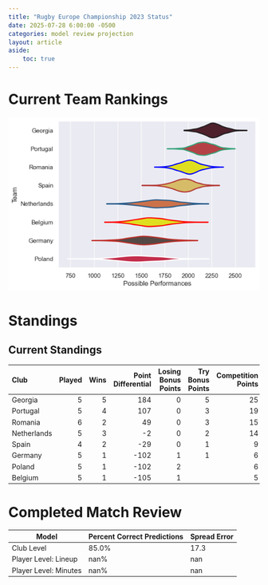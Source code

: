 ```yaml
---  
title: "Rugby Europe Championship 2023 Status"  
date: 2025-07-28 6:00:00 -0500  
categories: model review projection  
layout: article  
aside:  
    toc: true  
---
```

# Current Team Rankings


![Club Rankings](plots/rankings_Rugby_Europe_Championship_2023.png)
# Standings

## Current Standings


| Club        |   Played |   Wins |   Point Differential |   Losing Bonus Points |   Try Bonus Points |   Competition Points |
|:------------|---------:|-------:|---------------------:|----------------------:|-------------------:|---------------------:|
| Georgia     |        5 |      5 |                  184 |                     0 |                  5 |                   25 |
| Portugal    |        5 |      4 |                  107 |                     0 |                  3 |                   19 |
| Romania     |        6 |      2 |                   49 |                     0 |                  3 |                   15 |
| Netherlands |        5 |      3 |                   -2 |                     0 |                  2 |                   14 |
| Spain       |        4 |      2 |                  -29 |                     0 |                  1 |                    9 |
| Germany     |        5 |      1 |                 -102 |                     1 |                  1 |                    6 |
| Poland      |        5 |      1 |                 -102 |                     2 |                    |                    6 |
| Belgium     |        5 |      1 |                 -105 |                     1 |                    |                    5 |



# Completed Match Review


| Model | Percent Correct Predictions | Spread Error |
| ------ | ------ | ------ |
| Club Level | 85.0% | 17.3 |
| Player Level: Lineup | nan% | nan |
| Player Level: Minutes | nan% | nan |

